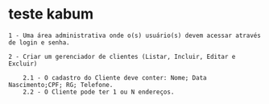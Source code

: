 # teste kabum

	1 - Uma área administrativa onde o(s) usuário(s) devem acessar através de login e senha.

	2 - Criar um gerenciador de clientes (Listar, Incluir, Editar e Excluir)

		2.1 - O cadastro do Cliente deve conter: Nome; Data Nascimento;CPF; RG; Telefone.
		2.2 - O Cliente pode ter 1 ou N endereços.
